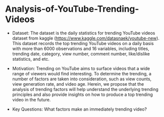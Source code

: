 # Analysis-of-YouTube-Trending-Videos
* Dataset:
The dataset is the daily statistics for trending YouTube videos dataset from kaggle (https://www.kaggle.com/datasnaek/youtube-new). This dataset records the top trending YouTube videos on a daily basis with more than 6000 observations and 16 variables, including titles, trending date, category, view number, comment number, like/dislike statistics, and etc.

* Motivation:
Trending on YouTube aims to surface videos that a wide range of viewers would find interesting. To determine the trending, a number of factors are taken into consideration, such as view counts, view generation rate, and video age. Herein, we propose that the analysis of trending factors will help understand the underlying trending principles and also provide insights on how to produce a top trending video in the future.

* Key Questions:
What factors make an immediately trending video?
